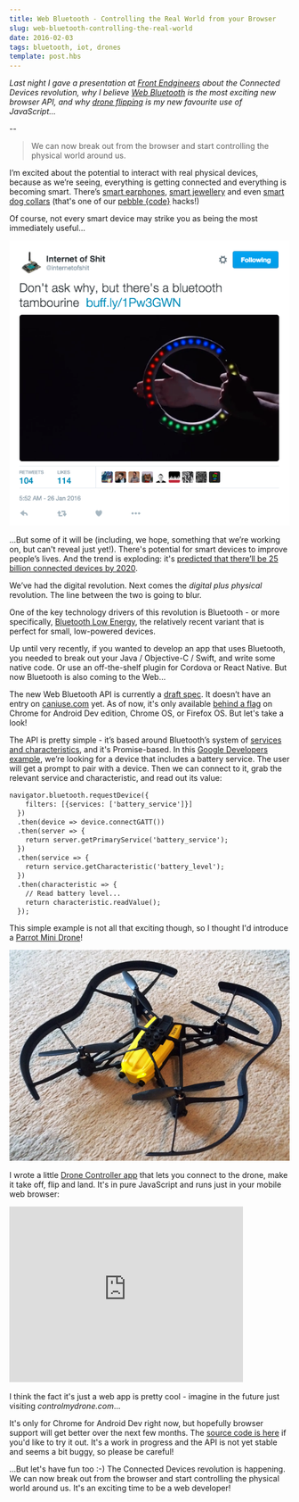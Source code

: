 ```yaml
---
title: Web Bluetooth - Controlling the Real World from your Browser
slug: web-bluetooth-controlling-the-real-world
date: 2016-02-03
tags: bluetooth, iot, drones
template: post.hbs
---
```


*Last night I gave a presentation at [Front Endgineers](http://www.meetup.com/Front-Endgineers-London/events/228029543/)
about the Connected Devices revolution, why I believe [Web Bluetooth](https://developers.google.com/web/updates/2015/07/interact-with-ble-devices-on-the-web?hl=en) 
is the most exciting new browser API, and why [drone flipping](https://www.youtube.com/watch?v=-FO9thLaiug) is my new 
favourite use of JavaScript...*

--

> We can now break out from the browser and start controlling the physical world around us.

I’m excited about the potential to interact with real physical devices, because as we’re seeing, everything is getting 
connected and everything is becoming smart. There’s [smart earphones](http://www.bragi.com/), [smart jewellery](http://www.vinaya.com/) 
and even [smart dog collars](https://twitter.com/collr_io/status/672478840137064448) (that's one of our [pebble {code}](http://pebblecode.com/) hacks!)

Of course, not every smart device may strike you as being the most immediately useful...

![Smart Tambourine](/images/posts/2016-02-03-web-bluetooth-controlling-the-real-world/smart-tambourine.png)

...But some of it will be (including, we hope, something that we’re working on, but can't reveal just yet!). There's 
potential for smart devices to improve people’s lives. And the trend is exploding: it's [predicted that there’ll be 25 
billion connected devices by 2020](https://viget.com/uploads/image/blog/internet-of-things.png).

We’ve had the digital revolution. Next comes the *digital plus physical* revolution. The line between the two is going 
to blur.

One of the key technology drivers of this revolution is Bluetooth - or more specifically, [Bluetooth Low Energy](https://www.bluetooth.com/what-is-bluetooth-technology/bluetooth-technology-basics/low-energy), 
the relatively recent variant that is perfect for small, low-powered devices. 

Up until very recently, if you wanted to develop an app that uses Bluetooth, you needed to break out your Java / 
Objective-C / Swift, and write some native code. Or use an off-the-shelf plugin for Cordova or React Native. But now 
Bluetooth is also coming to the Web…

The new Web Bluetooth API is currently a [draft spec](https://webbluetoothcg.github.io/web-bluetooth/). It doesn’t have 
an entry on [caniuse.com](http://caniuse.com/) yet. As of now, it's only available [behind a flag](https://developers.google.com/web/updates/2015/07/interact-with-ble-devices-on-the-web#before-we-start)
on Chrome for Android Dev edition, Chrome OS, or Firefox OS. But let's take a look!

The API is pretty simple - it’s based around Bluetooth’s system of [services and characteristics](https://developer.bluetooth.org/TechnologyOverview/Pages/GATT.aspx), 
and it's Promise-based. In this [Google Developers example](https://developers.google.com/web/updates/2015/07/interact-with-ble-devices-on-the-web?hl=en), 
we’re looking for a device that includes a battery service. The user will get a prompt to pair with a device. Then we 
can connect to it, grab the relevant service and characteristic, and read out its value:

    navigator.bluetooth.requestDevice({
        filters: [{services: ['battery_service']}]
      })
      .then(device => device.connectGATT())
      .then(server => {
        return server.getPrimaryService('battery_service');
      })
      .then(service => {
        return service.getCharacteristic('battery_level');
      })
      .then(characteristic => {
        // Read battery level...
        return characteristic.readValue();
      });
  
This simple example is not all that exciting though, so I thought I'd introduce a 
[Parrot Mini Drone](http://www.parrot.com/usa/products/minidrones/)! 

![Parrot Mini Drone](/images/posts/2016-02-03-web-bluetooth-controlling-the-real-world/parrot-mini-drone.jpg)

I wrote a little [Drone Controller app](https://github.com/poshaughnessy/web-bluetooth-parrot-drone) that lets you 
connect to the drone, make it take off, flip and land. It's in pure JavaScript and runs just in your mobile web browser:
 
<iframe width="420" height="315" src="https://www.youtube.com/embed/-FO9thLaiug" frameborder="0" allowfullscreen></iframe>

I think the fact it's just a web app is pretty cool - imagine in the future just visiting *controlmydrone.com*...

It's only for Chrome for Android Dev right now, but hopefully browser support will get better over the next few months. 
The [source code is here](https://github.com/poshaughnessy/web-bluetooth-parrot-drone) if you'd like to try it out. It's 
a work in progress and the API is not yet stable and seems a bit buggy, so please be careful! 

...But let's have fun too :-) The Connected Devices revolution is happening. We can now break out from the browser and 
start controlling the physical world around us. It's an exciting time to be a web developer!
